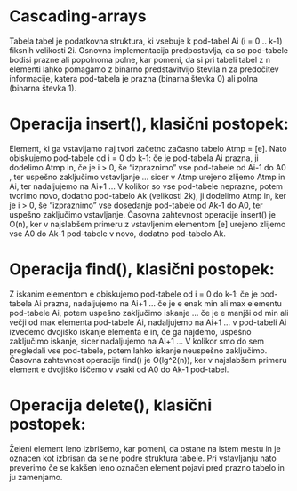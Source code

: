 # Cascading-arrays

Tabela tabel je podatkovna struktura, ki vsebuje k pod-tabel Ai (i = 0 .. k-1) fiksnih velikosti 2i. Osnovna
implementacija predpostavlja, da so pod-tabele bodisi prazne ali popolnoma polne, kar pomeni, da
si pri tabeli tabel z n elementi lahko pomagamo z binarno predstavitvijo števila n za predočitev
informacije, katera pod-tabela je prazna (binarna števka 0) ali polna (binarna števka 1). 

# Operacija insert(), klasični postopek:
Element, ki ga vstavljamo naj tvori začetno začasno tabelo Atmp = [e].
Nato obiskujemo pod-tabele od i = 0 do k-1:
če je pod-tabela Ai prazna, ji dodelimo Atmp in, če je i > 0, še “izpraznimo” vse pod-tabele od
Ai-1 do A0 , ter uspešno zaključimo vstavljanje …
sicer v Atmp urejeno zlijemo Atmp in Ai, ter nadaljujemo na Ai+1 …
V kolikor so vse pod-tabele neprazne, potem tvorimo novo, dodatno pod-tabelo Ak (velikosti 2k), ji
dodelimo Atmp in, ker je i > 0, še “izpraznimo” vse dosedanje pod-tabele od Ak-1 do A0, ter uspešno
zaključimo vstavljanje.
Časovna zahtevnost operacije insert() je O(n), ker v najslabšem primeru z vstavljenim elementom [e]
urejeno zlijemo vse A0 do Ak-1 pod-tabele v novo, dodatno pod-tabelo Ak.

# Operacija find(), klasični postopek:
Z iskanim elementom e obiskujemo pod-tabele od i = 0 do k-1:
če je pod-tabela Ai prazna, nadaljujemo na Ai+1 …
če je e enak min ali max elementu pod-tabele Ai, potem uspešno zaključimo iskanje …
če je e manjši od min ali večji od max elementa pod-tabele Ai, nadaljujemo na Ai+1 …
v pod-tabeli Ai izvedemo dvojiško iskanje elementa e in, če ga najdemo, uspešno zaključimo
iskanje, sicer nadaljujemo na Ai+1 …
V kolikor smo do sem pregledali vse pod-tabele, potem lahko iskanje neuspešno zaključimo.
Časovna zahtevnost operacije find() je O(lg^2(n)), ker v najslabšem primeru element e dvojiško iščemo
v vsaki od A0 do Ak-1 pod-tabel.

# Operacija delete(), klasični postopek:
Želeni element leno izbrišemo, kar pomeni, da ostane na istem mestu in je oznacen kot izbrisan da se ne podre struktura tabele.
Pri vstavljanju nato preverimo če se kakšen leno označen element pojavi pred prazno tabelo in ju zamenjamo.
